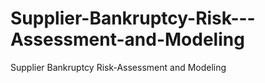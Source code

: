 # Supplier-Bankruptcy-Risk---Assessment-and-Modeling
Supplier Bankruptcy Risk-Assessment and Modeling
